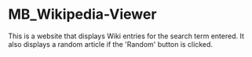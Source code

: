 # MB_Wikipedia-Viewer

This is a website that displays Wiki entries for the search term entered. It also displays a random article if the 'Random' button is clicked.
